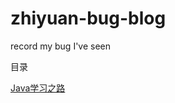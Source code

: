 # zhiyuan-bug-blog
record my bug I've seen

目录

[Java学习之路](https://github.com/MarsOcean/zhiyuan-bug-blog/issues/1)
